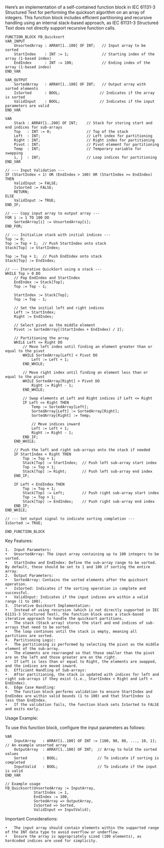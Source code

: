 Here’s an implementation of a self-contained function block in IEC 61131-3 Structured Text for performing the quicksort algorithm on an array of integers. This function block includes efficient partitioning and recursive handling using an internal stack-based approach, as IEC 61131-3 Structured Text does not directly support recursive function calls.

```
FUNCTION_BLOCK FB_Quicksort
VAR_INPUT
    UnsortedArray : ARRAY[1..100] OF INT;   // Input array to be sorted
    StartIndex    : INT := 1;               // Starting index of the array (1-based index)
    EndIndex      : INT := 100;             // Ending index of the array (1-based index)
END_VAR

VAR_OUTPUT
    SortedArray   : ARRAY[1..100] OF INT;   // Output array with sorted elements
    IsSorted      : BOOL;                  // Indicates if the array is sorted
    ValidInput    : BOOL;                  // Indicates if the input parameters are valid
END_VAR

VAR
    Stack : ARRAY[1..200] OF INT;    // Stack for storing start and end indices for sub-arrays
    Top   : INT := 0;                // Top of the stack
    Left  : INT;                     // Left index for partitioning
    Right : INT;                     // Right index for partitioning
    Pivot : INT;                     // Pivot element for partitioning
    Temp  : INT;                     // Temporary variable for swapping
    i, j  : INT;                     // Loop indices for partitioning
END_VAR

// --- Input Validation ---
IF (StartIndex < 1) OR (EndIndex > 100) OR (StartIndex >= EndIndex) THEN
    ValidInput := FALSE;
    IsSorted := FALSE;
    RETURN;
ELSE
    ValidInput := TRUE;
END_IF;

// --- Copy input array to output array ---
FOR i := 1 TO 100 DO
    SortedArray[i] := UnsortedArray[i];
END_FOR;

// --- Initialize stack with initial indices ---
Top := 0;
Top := Top + 1;  // Push StartIndex onto stack
Stack[Top] := StartIndex;

Top := Top + 1;  // Push EndIndex onto stack
Stack[Top] := EndIndex;

// --- Iterative QuickSort using a stack ---
WHILE Top > 0 DO
    // Pop EndIndex and StartIndex
    EndIndex := Stack[Top];
    Top := Top - 1;

    StartIndex := Stack[Top];
    Top := Top - 1;

    // Set the initial left and right indices
    Left := StartIndex;
    Right := EndIndex;

    // Select pivot as the middle element
    Pivot := SortedArray[(StartIndex + EndIndex) / 2];

    // Partitioning the array
    WHILE Left <= Right DO
        // Move left index until finding an element greater than or equal to the pivot
        WHILE SortedArray[Left] < Pivot DO
            Left := Left + 1;
        END_WHILE;

        // Move right index until finding an element less than or equal to the pivot
        WHILE SortedArray[Right] > Pivot DO
            Right := Right - 1;
        END_WHILE;

        // Swap elements at Left and Right indices if Left <= Right
        IF Left <= Right THEN
            Temp := SortedArray[Left];
            SortedArray[Left] := SortedArray[Right];
            SortedArray[Right] := Temp;

            // Move indices inward
            Left := Left + 1;
            Right := Right - 1;
        END_IF;
    END_WHILE;

    // Push the left and right sub-arrays onto the stack if needed
    IF StartIndex < Right THEN
        Top := Top + 1;
        Stack[Top] := StartIndex;  // Push left sub-array start index
        Top := Top + 1;
        Stack[Top] := Right;       // Push left sub-array end index
    END_IF;

    IF Left < EndIndex THEN
        Top := Top + 1;
        Stack[Top] := Left;        // Push right sub-array start index
        Top := Top + 1;
        Stack[Top] := EndIndex;    // Push right sub-array end index
    END_IF;
END_WHILE;

// --- Set output signal to indicate sorting completion ---
IsSorted := TRUE;

END_FUNCTION_BLOCK
```

Key Features:

	1.	Input Parameters:
	•	UnsortedArray: The input array containing up to 100 integers to be sorted.
	•	StartIndex and EndIndex: Define the sub-array range to be sorted. By default, these should be set to 1 and 100 if sorting the entire array.
	2.	Output Parameters:
	•	SortedArray: Contains the sorted elements after the quicksort operation.
	•	IsSorted: Indicates if the sorting operation is complete and successful.
	•	ValidInput: Indicates if the input indices are within a valid range (1 to 100).
	3.	Iterative Quicksort Implementation:
	•	Instead of using recursion (which is not directly supported in IEC 61131-3 Structured Text), the function block uses a stack-based iterative approach to handle the quicksort partitions.
	•	The stack (Stack array) stores the start and end indices of sub-arrays that need to be sorted.
	•	The loop continues until the stack is empty, meaning all partitions are sorted.
	4.	Partitioning Logic:
	•	The partitioning is performed by selecting the pivot as the middle element of the sub-array.
	•	The elements are rearranged so that those smaller than the pivot are on the left and those greater are on the right.
	•	If Left is less than or equal to Right, the elements are swapped, and the indices are moved inward.
	5.	Efficient Handling of Sub-arrays:
	•	After partitioning, the stack is updated with indices for left and right sub-arrays if they exist (i.e., StartIndex < Right and Left < EndIndex).
	6.	Edge Case Handling:
	•	The function block performs validation to ensure StartIndex and EndIndex are within valid bounds (1 to 100) and that StartIndex is less than EndIndex.
	•	If the validation fails, the function block sets IsSorted to FALSE and exits early.

Usage Example:

To use this function block, configure the input parameters as follows:
```
VAR
    InputArray   : ARRAY[1..100] OF INT := [100, 90, 80, ..., 10, 1];  // An example unsorted array
    OutputArray  : ARRAY[1..100] OF INT;  // Array to hold the sorted values
    Sorted       : BOOL;                  // To indicate if sorting is completed
    InputValid   : BOOL;                  // To indicate if the input is valid
END_VAR

// Example usage
FB_Quicksort(UnsortedArray := InputArray, 
             StartIndex := 1, 
             EndIndex := 100, 
             SortedArray => OutputArray, 
             IsSorted => Sorted, 
             ValidInput => InputValid);
```
Important Considerations:

	•	The input array should contain elements within the supported range of the INT data type to avoid overflow or underflow.
	•	Ensure the array is appropriately sized (100 elements), as hardcoded indices are used for simplicity.
 
